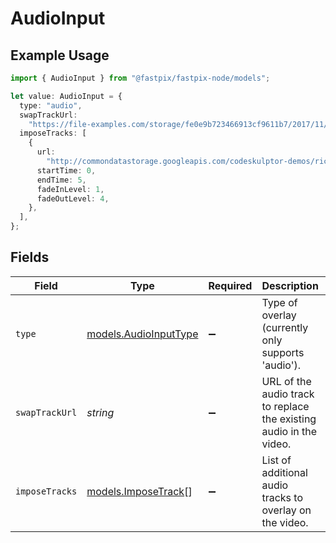 # AudioInput

## Example Usage

```typescript
import { AudioInput } from "@fastpix/fastpix-node/models";

let value: AudioInput = {
  type: "audio",
  swapTrackUrl:
    "https://file-examples.com/storage/fe0e9b723466913cf9611b7/2017/11/file_example_MP3_700KB.mp3",
  imposeTracks: [
    {
      url:
        "http://commondatastorage.googleapis.com/codeskulptor-demos/riceracer_assets/fx/engine-2.ogg",
      startTime: 0,
      endTime: 5,
      fadeInLevel: 1,
      fadeOutLevel: 4,
    },
  ],
};
```

## Fields

| Field                                                                                        | Type                                                                                         | Required                                                                                     | Description                                                                                  | Example                                                                                      |
| -------------------------------------------------------------------------------------------- | -------------------------------------------------------------------------------------------- | -------------------------------------------------------------------------------------------- | -------------------------------------------------------------------------------------------- | -------------------------------------------------------------------------------------------- |
| `type`                                                                                       | [models.AudioInputType](../models/audioinputtype.md)                                         | :heavy_minus_sign:                                                                           | Type of overlay (currently only supports 'audio').                                           | audio                                                                                        |
| `swapTrackUrl`                                                                               | *string*                                                                                     | :heavy_minus_sign:                                                                           | URL of the audio track to replace the existing audio in the video.                           | https://file-examples.com/storage/fe0e9b723466913cf9611b7/2017/11/file_example_MP3_700KB.mp3 |
| `imposeTracks`                                                                               | [models.ImposeTrack](../models/imposetrack.md)[]                                             | :heavy_minus_sign:                                                                           | List of additional audio tracks to overlay on the video.                                     |                                                                                              |